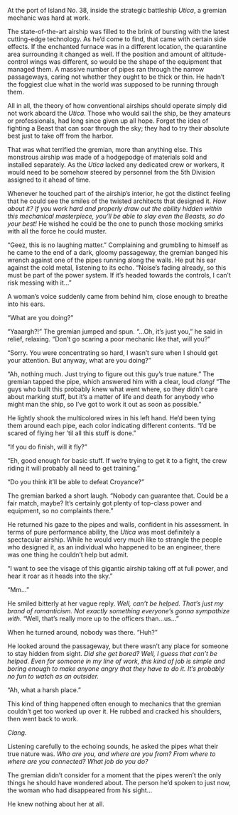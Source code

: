 At the port of Island No. 38, inside the strategic battleship <em>Utica</em>, a gremian mechanic was hard at work.

The state-of-the-art airship was filled to the brink of bursting with the latest cutting-edge technology. As he’d come to find, that came with certain side effects. If the enchanted furnace was in a different location, the quarantine area surrounding it changed as well. If the position and amount of altitude-control wings was different, so would be the shape of the equipment that managed them. A massive number of pipes ran through the narrow passageways, caring not whether they ought to be thick or thin. He hadn’t the foggiest clue what in the world was supposed to be running through them.

All in all, the theory of how conventional airships should operate simply did not work aboard the <em>Utica</em>. Those who would sail the ship, be they amateurs or professionals, had long since given up all hope. Forget the idea of fighting a Beast that can soar through the sky; they had to try their absolute best just to take off from the harbor.

That was what terrified the gremian, more than anything else. This monstrous airship was made of a hodgepodge of materials sold and installed separately. As the <em>Utica</em> lacked any dedicated crew or workers, it would need to be somehow steered by personnel from the 5th Division assigned to it ahead of time.

Whenever he touched part of the airship’s interior, he got the distinct feeling that he could see the smiles of the twisted architects that designed it. <em>How about it? If you work hard and properly draw out the ability hidden within this mechanical masterpiece, you’ll be able to slay even the Beasts, so do your best!</em> He wished he could be the one to punch those mocking smirks with all the force he could muster.

“Geez, this is no laughing matter.” Complaining and grumbling to himself as he came to the end of a dark, gloomy passageway, the gremian banged his wrench against one of the pipes running along the walls. He put his ear against the cold metal, listening to its echo. “Noise’s fading already, so this must be part of the power system. If it’s headed towards the controls, I can’t risk messing with it…”

A woman’s voice suddenly came from behind him, close enough to breathe into his ears.

“What are you doing?”

“Yaaargh?!” The gremian jumped and spun. “…Oh, it’s just you,” he said in relief, relaxing. “Don’t go scaring a poor mechanic like that, will you?”

“Sorry. You were concentrating so hard, I wasn’t sure when I should get your attention. But anyway, what are you doing?”

“Ah, nothing much. Just trying to figure out this guy’s true nature.” The gremian tapped the pipe, which answered him with a clear, loud <em>clang!</em> “The guys who built this probably knew what went where, so they didn’t care about marking stuff, but it’s a matter of life and death for anybody who might man the ship, so I’ve got to work it out as soon as possible.”

He lightly shook the multicolored wires in his left hand. He’d been tying them around each pipe, each color indicating different contents. “I’d be scared of flying her ’til all this stuff is done.”

“If you do finish, will it fly?”

“Eh, good enough for basic stuff. If we’re trying to get it to a fight, the crew riding it will probably all need to get training.”

“Do you think it’ll be able to defeat Croyance?”

The gremian barked a short laugh. “Nobody can guarantee that. Could be a fair match, maybe? It’s certainly got plenty of top-class power and equipment, so no complaints there.”

He returned his gaze to the pipes and walls, confident in his assessment. In terms of pure performance ability, the <em>Utica</em> was most definitely a spectacular airship. While he would very much like to strangle the people who designed it, as an individual who happened to be an engineer, there was one thing he couldn’t help but admit.

“I want to see the visage of this gigantic airship taking off at full power, and hear it roar as it heads into the sky.”

“Mm…”

He smiled bitterly at her vague reply. <em>Well, can’t be helped. That’s just my brand of romanticism. Not exactly something everyone’s gonna sympathize with.</em> “Well, that’s really more up to the officers than…us…”

When he turned around, nobody was there. “Huh?”

He looked around the passageway, but there wasn’t any place for someone to stay hidden from sight. <em>Did she get bored? Well, I guess that can’t be helped. Even for someone in my line of work, this kind of job is simple and boring enough to make anyone angry that they have to do it. It’s probably no fun to watch as an outsider.</em>

“Ah, what a harsh place.”

This kind of thing happened often enough to mechanics that the gremian couldn’t get too worked up over it. He rubbed and cracked his shoulders, then went back to work.

<em>Clang.</em>

Listening carefully to the echoing sounds, he asked the pipes what their true nature was. <em>Who are you, and where are you from? From where to where are you connected? What job do you do?</em>

The gremian didn’t consider for a moment that the pipes weren’t the only things he should have wondered about. The person he’d spoken to just now, the woman who had disappeared from his sight…

He knew nothing about her at all.
